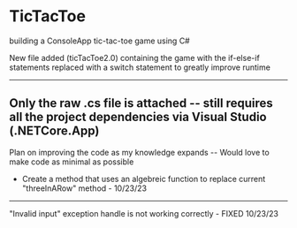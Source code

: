 # TicTacToe
building a ConsoleApp tic-tac-toe game using C#

New file added (ticTacToe2.0) containing the game with the if-else-if statements replaced with a switch statement to greatly improve runtime

-----
Only the raw .cs file is attached -- still requires all the project dependencies via Visual Studio (.NETCore.App)
-----
Plan on improving the code as my knowledge expands -- Would love to make code as minimal as possible
  - Create a method that uses an algebreic function to replace current "threeInARow" method - 10/23/23
-----
"Invalid input" exception handle is not working correctly - FIXED 10/23/23
